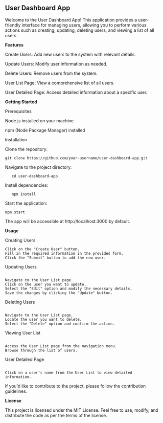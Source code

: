 
## User Dashboard App

Welcome to the User Dashboard App! This application provides a user-friendly interface for managing users, allowing you to perform various actions such as creating, updating, deleting users, and viewing a list of all users.


**Features**

Create Users: Add new users to the system with relevant details.

Update Users: Modify user information as needed.

Delete Users: Remove users from the system.

User List Page: View a comprehensive list of all users.

User Detailed Page: Access detailed information about a specific user.

**Getting Started**

Prerequisites

Node.js installed on your machine

npm (Node Package Manager) installed

Installation

Clone the repository:


```Copy code
git clone https://github.com/your-username/user-dashboard-app.git

```
Navigate to the project directory:
```Copy code
   cd user-dashboard-app
```
Install dependencies:
```copy code
   npm install
   ```

Start the application:
```copy code
npm start
```

The app will be accessible at http://localhost:3000 by default.

**Usage**

Creating Users
```
Click on the "Create User" button.
Fill in the required information in the provided form.
Click the "Submit" button to add the new user.
```
Updating Users
```

Navigate to the User List page.
Click on the user you want to update.
Select the "Edit" option and modify the necessary details.
Save the changes by clicking the "Update" button.
```

Deleting Users
```

Navigate to the User List page.
Locate the user you want to delete.
Select the "Delete" option and confirm the action.
```

Viewing User List
```

Access the User List page from the navigation menu.
Browse through the list of users.
```

User Detailed Page
```

Click on a user's name from the User List to view detailed information.
```

If you'd like to contribute to the project, please follow the contribution guidelines.


**License**

This project is licensed under the MIT License. 
Feel free to use, modify, and distribute the code as per the terms of the license.








